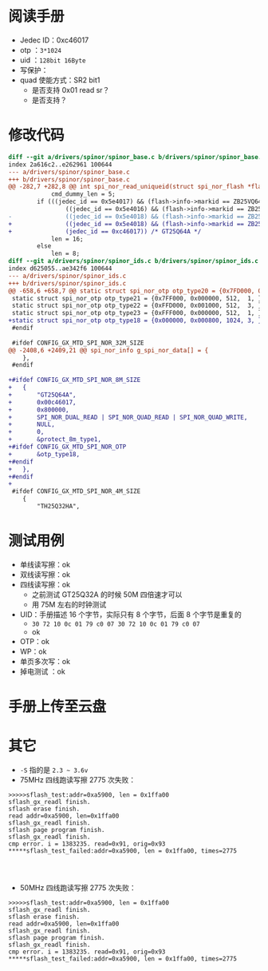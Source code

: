 
# 阅读手册

- Jedec ID：0xc46017
- otp ：`3*1024` 
- uid ：`128bit 16Byte` 
- 写保护：
- quad 使能方式：SR2 bit1
	- 是否支持 0x01 read sr？
	- 是否支持？


# 修改代码
```diff
diff --git a/drivers/spinor/spinor_base.c b/drivers/spinor/spinor_base.c
index 2a616c2..e262961 100644
--- a/drivers/spinor/spinor_base.c
+++ b/drivers/spinor/spinor_base.c
@@ -282,7 +282,8 @@ int spi_nor_read_uniqueid(struct spi_nor_flash *flash, unsigned char *buf, unsig
 			cmd_dummy_len = 5;
 		if (((jedec_id == 0x5e4017) && (flash->info->markid == ZB25VQ64B_C_D)) ||
 				((jedec_id == 0x5e4016) && (flash->info->markid == ZB25VQ32D)) ||
-				((jedec_id == 0x5e4018) && (flash->info->markid == ZB25VQ128D)))
+				((jedec_id == 0x5e4018) && (flash->info->markid == ZB25VQ128D)) ||
+				(jedec_id == 0xc46017)) /* GT25Q64A */
 			len = 16;
 		else
 			len = 8;
diff --git a/drivers/spinor/spinor_ids.c b/drivers/spinor/spinor_ids.c
index d625055..ae342f6 100644
--- a/drivers/spinor/spinor_ids.c
+++ b/drivers/spinor/spinor_ids.c
@@ -658,6 +658,7 @@ static struct spi_nor_otp otp_type20 = {0x7FD000, 0x001000, 512,  3, };
 static struct spi_nor_otp otp_type21 = {0x7FF000, 0x000000, 512,  1, };
 static struct spi_nor_otp otp_type22 = {0xFFD000, 0x001000, 512,  3, };
 static struct spi_nor_otp otp_type23 = {0xFFF000, 0x000000, 512,  1, };
+static struct spi_nor_otp otp_type18 = {0x000000, 0x000800, 1024, 3, };
 #endif
 
 #ifdef CONFIG_GX_MTD_SPI_NOR_32M_SIZE
@@ -2408,6 +2409,21 @@ spi_nor_info g_spi_nor_data[] = {
 	},
 #endif
 
+#ifdef CONFIG_GX_MTD_SPI_NOR_8M_SIZE
+	{
+		"GT25Q64A",
+		0x00c46017,
+		0x800000,
+		SPI_NOR_DUAL_READ | SPI_NOR_QUAD_READ | SPI_NOR_QUAD_WRITE,
+		NULL,
+		0,
+		&protect_8m_type1,
+#ifdef CONFIG_GX_MTD_SPI_NOR_OTP
+		&otp_type18,
+#endif
+	},
+#endif
+
 #ifdef CONFIG_GX_MTD_SPI_NOR_4M_SIZE
 	{
 		"TH25Q32HA",
```



# 测试用例 
- 单线读写擦：ok
- 双线读写擦：ok
- 四线读写擦：ok
	- 之前测试 GT25Q32A 的时候 50M 四倍速才可以
	- 用 75M 左右的时钟测试 
- UID：手册描述 16 个字节，实际只有 8 个字节，后面 8 个字节是重复的
	- `30 72 10 0c 01 79 c0 07 30 72 10 0c 01 79 c0 07`
	- ok
- OTP：ok
- WP：ok
- 单页多次写：ok
- 掉电测试 ：ok


# 手册上传至云盘 


# 其它 
- `-S` 指的是 `2.3 ~ 3.6v`
- 75MHz 四线跑读写擦 2775 次失败：
```
>>>>>sflash_test:addr=0xa5900, len = 0x1ffa00
sflash_gx_readl finish.
sflash erase finish.
read addr=0xa5900, len=0x1ffa00
sflash_gx_readl finish.
sflash page program finish.
sflash_gx_readl finish.
cmp error. i = 1383235. read=0x91, orig=0x93
*****sflash_test_failed:addr=0xa5900, len = 0x1ffa00, times=2775




```
- 50MHz 四线跑读写擦 2775 次失败：
```
>>>>>sflash_test:addr=0xa5900, len = 0x1ffa00
sflash_gx_readl finish.
sflash erase finish.
read addr=0xa5900, len=0x1ffa00
sflash_gx_readl finish.
sflash page program finish.
sflash_gx_readl finish.
cmp error. i = 1383235. read=0x91, orig=0x93
*****sflash_test_failed:addr=0xa5900, len = 0x1ffa00, times=2775
```
